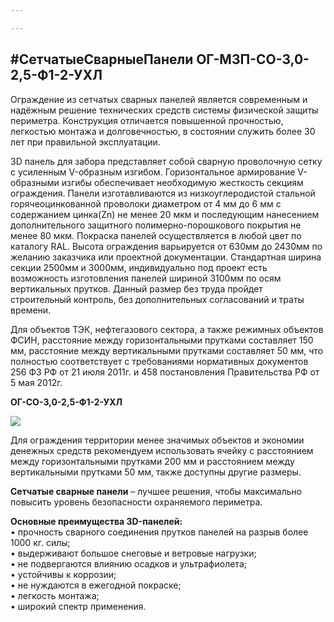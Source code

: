 ```yaml
---

---
```

## #СетчатыеСварныеПанели ОГ-МЗП-СО-3,0-2,5-Ф1-2-УХЛ

Ограждение из сетчатых сварных панелей является современным и надёжным решение технических средств системы физической защиты периметра. Конструкция отличается повышенной прочностью, легкостью монтажа и долговечностью, в состоянии служить более 30 лет при правильной эксплуатации.

3D панель для забора представляет собой сварную проволочную сетку с усиленным V-образным изгибом. Горизонтальное армирование V-образными изгибы обеспечивает необходимую жесткость секциям ограждения. Панели изготавливаются из низкоуглеродистой стальной горячеоцинкованной проволоки диаметром от 4 мм до 6 мм с содержанием цинка(Zn) не менее 20 мкм и последующим нанесением дополнительного защитного полимерно-порошкового покрытия не менее 80 мкм. Покраска панелей осуществляется в любой цвет по каталогу RAL. Высота ограждения варьируется от 630мм до 2430мм по желанию заказчика или проектной документации. Стандартная ширина секции 2500мм и 3000мм, индивидуально под проект есть возможность изготовления панелей шириной 3100мм по осям вертикальных прутков. Данный размер без труда пройдет строительный контроль, без дополнительных согласований и траты времени.

Для объектов ТЭК, нефтегазового сектора, а также режимных объектов ФСИН, расстояние между горизонтальными прутками составляет 150 мм, расстояние между вертикальными прутками составляет 50 мм, что полностью соответствует с требованиями нормативных документов 256 ФЗ РФ от 21 июля 2011г. и 458 постановления Правительства РФ от 5 мая 2012г.

**ОГ-СО-3,0-2,5-Ф1-2-УХЛ**

![](/static/2022-01-21-15-04-54.jpg)

Для ограждения территории менее значимых объектов и экономии денежных средств рекомендуем использовать ячейку с расстоянием между горизонтальными прутками 200 мм и расстоянием между вертикальными прутками 50 мм, также доступны другие размеры.

**Сетчатые сварные панели** – лучшее решения, чтобы максимально повысить уровень безопасности охраняемого периметра.

**Основные преимущества 3D-панелей:**  
• прочность сварного соединения прутков панелей на разрыв более 1000 кг. силы;  
• выдерживают большое снеговые и ветровые нагрузки;  
• не подвергаются влиянию осадков и ультрафиолета;  
• устойчивы к коррозии;  
• не нуждаются в ежегодной покраске;  
• легкость монтажа;  
• широкий спектр применения.